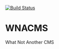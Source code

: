 [![Build Status](https://www.wrough.tech/api/badges/Wrought-tech/WNACMS/status.svg)](https://www.wrough.tech/Wrought-tech/WNACMS)

# WNACMS
What Not Another CMS
